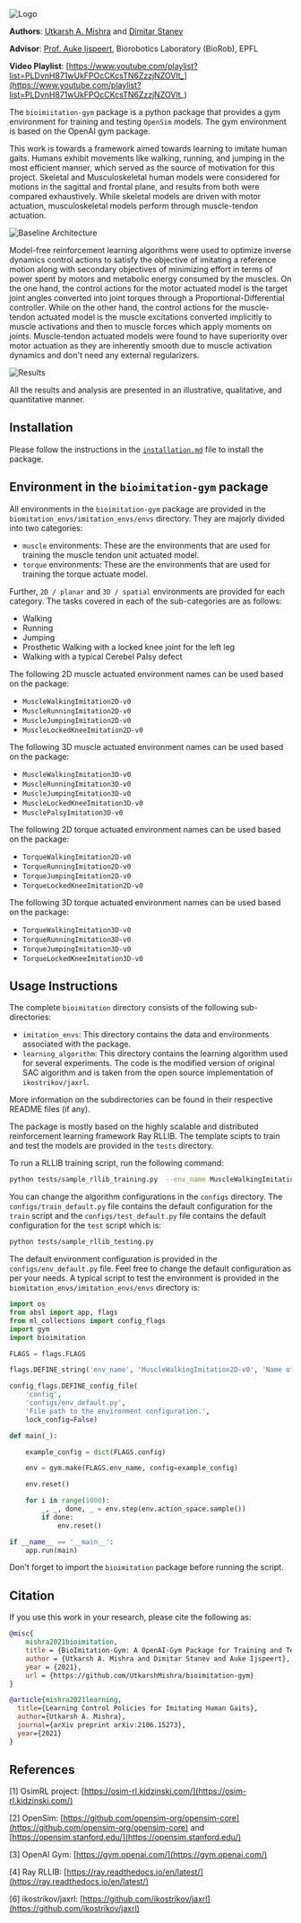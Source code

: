 ![Logo](./assets/logo.png)

**Authors**: [Utkarsh A. Mishra](https://utkarshmishra04.github.io) and [Dimitar Stanev](https://www.epfl.ch/labs/biorob/people/stanev/)

**Advisor**: [Prof. Auke Ijspeert](https://www.epfl.ch/labs/biorob/people/ijspeert/), Biorobotics Laboratory (BioRob), EPFL

**Video Playlist**: [https://www.youtube.com/playlist?list=PLDvnH871wUkFPOcCKcsTN6ZzzjNZOVlt_](https://www.youtube.com/playlist?list=PLDvnH871wUkFPOcCKcsTN6ZzzjNZOVlt_)

The `bioimiitation-gym` package is a python package that provides a gym environment for training and testing `OpenSim` models. The gym environment is based on the OpenAI gym package.

This work is towards a framework aimed towards learning to imitate human gaits. Humans exhibit movements like walking, running, and jumping in the most efficient manner, which served as the source of motivation for this project. Skeletal and Musculoskeletal human models were considered for motions in the sagittal and frontal plane, and results from both were compared exhaustively. While skeletal models are driven with motor actuation, musculoskeletal models perform through muscle-tendon actuation. 

![Baseline Architecture](./assets/motions.png)

Model-free reinforcement learning algorithms were used to optimize inverse dynamics control actions to satisfy the objective of imitating a reference motion along with secondary objectives of minimizing effort in terms of power spent by motors and metabolic energy consumed by the muscles. On the one hand, the control actions for the motor actuated model is the target joint angles converted into joint torques through a Proportional-Differential controller. While on the other hand, the control actions for the muscle-tendon actuated model is the muscle excitations converted implicitly to muscle activations and then to muscle forces which apply moments on joints. Muscle-tendon actuated models were found to have superiority over motor actuation as they are inherently smooth due to muscle activation dynamics and don't need any external regularizers.

![Results](./assets/running.png)

All the results and analysis are presented in an illustrative, qualitative, and quantitative manner. 

## Installation

Please follow the instructions in the [`installation.md`](https://github.com/UtkarshMishra04/bioimitation-gym/blob/master/installation.md) file to install the package.

## Environment in the `bioimitation-gym` package

All environments in the `bioimitation-gym` package are provided in the `biomitation_envs/imitation_envs/envs` directory.
They are majorly divided into two categories:
- `muscle` environments: These are the environments that are used for training the muscle tendon unit actuated model.
- `torque` environments: These are the environments that are used for training the torque actuate model.

Further, `2D / planar` and `3D / spatial` environments are provided for each category. The tasks covered in each of the sub-categories are as follows:
- Walking
- Running
- Jumping
- Prosthetic Walking with a locked knee joint for the left leg
- Walking with a typical Cerebel Palsy defect

The following 2D muscle actuated environment names can be used based on the package:
- `MuscleWalkingImitation2D-v0`
- `MuscleRunningImitation2D-v0`
- `MuscleJumpingImitation2D-v0`
- `MuscleLockedKneeImitation2D-v0`

The following 3D muscle actuated environment names can be used based on the package:
- `MuscleWalkingImitation3D-v0`
- `MuscleRunningImitation3D-v0`
- `MuscleJumpingImitation3D-v0`
- `MuscleLockedKneeImitation3D-v0`
- `MusclePalsyImitation3D-v0`

The following 2D torque actuated environment names can be used based on the package:
- `TorqueWalkingImitation2D-v0`
- `TorqueRunningImitation2D-v0`
- `TorqueJumpingImitation2D-v0`
- `TorqueLockedKneeImitation2D-v0`

The following 3D torque actuated environment names can be used based on the package:
- `TorqueWalkingImitation3D-v0`
- `TorqueRunningImitation3D-v0`
- `TorqueJumpingImitation3D-v0`
- `TorqueLockedKneeImitation3D-v0`

## Usage Instructions

The complete `bioimitation` directory consists of the following sub-directories:
- `imitation_envs`: This directory contains the data and environments associated with the package.
- `learning_algorithm`: This directory contains the learning algorithm used for several experiments. The code is the modified version of original SAC algorithm and is taken from the open source implementation of `ikostrikov/jaxrl`.

More information on the subdirectories can be found in their respective README files (if any).

The package is mostly based on the highly scalable and distributed reinforcement learning framework Ray RLLIB. The template scipts to train and test the models are provided in the `tests` directory.

To run a RLLIB training script, run the following command:
```bash
python tests/sample_rllib_training.py  --env_name MuscleWalkingImitation2D-v0
```

You can change the algorithm configurations in the `configs` directory. The `configs/train_default.py` file contains the default configuration for the `train` script and the `configs/test_default.py` file contains the default configuration for the `test` script which is:
```bash
python tests/sample_rllib_testing.py
```

The default environment configuration is provided in the `configs/env_default.py` file. Feel free to change the default configuration as per your needs. A typical script to test the environment is provided in the `biomitation_envs/imitation_envs/envs` directory is:
```python
import os
from absl import app, flags
from ml_collections import config_flags
import gym
import bioimitation

FLAGS = flags.FLAGS

flags.DEFINE_string('env_name', 'MuscleWalkingImitation2D-v0', 'Name of the environment.')

config_flags.DEFINE_config_file(
    'config',
    'configs/env_default.py',
    'File path to the environment configuration.',
    lock_config=False)

def main(_):

    example_config = dict(FLAGS.config)

    env = gym.make(FLAGS.env_name, config=example_config)

    env.reset()

    for i in range(1000):
        _, _, done, _ = env.step(env.action_space.sample())
        if done:
            env.reset()

if __name__ == '__main__':
    app.run(main)
```

Don't forget to import the `bioimitation` package before running the script.

## Citation

If you use this work in your research, please cite the following as:
```bibtex
@misc{
    mishra2021bioimitation,
    title = {BioImitation-Gym: A OpenAI-Gym Package for Training and Testing Reinforcement Learning algorithms with OpenSim Models},
    author = {Utkarsh A. Mishra and Dimitar Stanev and Auke Ijspeert},
    year = {2021},
    url = {https://github.com/UtkarshMishra/bioimitation-gym}
}
```

```bibtex
@article{mishra2021learning,
  title={Learning Control Policies for Imitating Human Gaits},
  author={Utkarsh A. Mishra},
  journal={arXiv preprint arXiv:2106.15273},
  year={2021}
}
```

## References

[1] OsimRL project: [https://osim-rl.kidzinski.com/](https://osim-rl.kidzinski.com/)

[2] OpenSim: [https://github.com/opensim-org/opensim-core](https://github.com/opensim-org/opensim-core) and [https://opensim.stanford.edu/](https://opensim.stanford.edu/)

[3] OpenAI Gym: [https://gym.openai.com/](https://gym.openai.com/)

[4] Ray RLLIB: [https://ray.readthedocs.io/en/latest/](https://ray.readthedocs.io/en/latest/)

[6] ikostrikov/jaxrl: [https://github.com/ikostrikov/jaxrl](https://github.com/ikostrikov/jaxrl)
